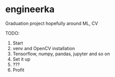 # engineerka
Graduation project hopefully around ML, CV


TODO:

1. Start
2. venv and OpenCV installation
3. Tensorflow, numpy, pandas, jupyter and so on
4. Set it up
5. ???
6. Profit
